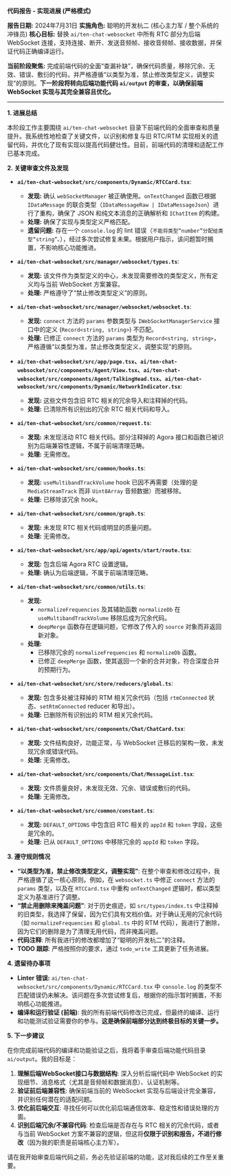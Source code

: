 **代码报告 - 实现进展 (严格模式)**

**报告日期:** 2024年7月31日
**实施角色:** 聪明的开发杭二 (核心主力军 / 整个系统的冲锋员)
**核心目标:** 替换 `ai/ten-chat-websocket` 中所有 RTC 部分为后端 WebSocket 连接，支持连接、断开、发送音频帧、接收音频帧、接收数据，并保证代码正确编译运行。

**当前阶段聚焦:** 完成前端代码的全面“查漏补缺”，确保代码质量，移除冗余、无效、错误、敷衍的代码，并严格遵循“以类型为准，禁止修改类型定义，调整实现”的原则。**下一阶段将转向后端功能代码 `ai/output` 的审查，以确保前端 WebSocket 实现与其完全兼容且优化。**

---

**1. 进展总结**

本阶段工作主要围绕 `ai/ten-chat-websocket` 目录下前端代码的全面审查和质量提升。我系统性地检查了关键文件，以识别和修复与旧 RTC/RTM 实现相关的遗留代码，并优化了现有实现以提高代码健壮性。目前，前端代码的清理和适配工作已基本完成。

**2. 关键审查文件及发现**

- **`ai/ten-chat-websocket/src/components/Dynamic/RTCCard.tsx`**:
  - **发现:** 确认 `webSocketManager` 被正确使用。`onTextChanged` 函数已根据 `IDataMessage` 的联合类型（`IDataMessageRaw | IDataMessageJson`）进行了重构，确保了 JSON 和纯文本消息的正确解析和 `IChatItem` 的构建。
  - **处理:** 确保了实现与类型定义严格匹配。
  - **遗留问题:** 存在一个 `console.log` 的 lint 错误（`不能将类型“number”分配给类型“string”。`），经过多次尝试修复未果。根据用户指示，该问题暂时搁置，不影响核心功能推进。

- **`ai/ten-chat-websocket/src/manager/websocket/types.ts`**:
  - **发现:** 该文件作为类型定义的中心，未发现需要修改的类型定义，所有定义均与当前 WebSocket 方案兼容。
  - **处理:** 严格遵守了“禁止修改类型定义”的原则。

- **`ai/ten-chat-websocket/src/manager/websocket/websocket.ts`**:
  - **发现:** `connect` 方法的 `params` 参数类型与 `IWebSocketManagerService` 接口中的定义 (`Record<string, string>`) 不匹配。
  - **处理:** 已修正 `connect` 方法的 `params` 类型为 `Record<string, string>`，严格遵循“以类型为准，禁止修改类型定义，调整实现”的原则。

- **`ai/ten-chat-websocket/src/app/page.tsx`、`ai/ten-chat-websocket/src/components/Agent/View.tsx`、`ai/ten-chat-websocket/src/components/Agent/TalkingHead.tsx`、`ai/ten-chat-websocket/src/components/Dynamic/NetworkIndicator.tsx`**:
  - **发现:** 这些文件包含旧 RTC 相关的冗余导入和注释掉的代码。
  - **处理:** 已清除所有识别出的冗余 RTC 相关代码和导入。

- **`ai/ten-chat-websocket/src/common/request.ts`**:
  - **发现:** 未发现活动 RTC 相关代码。部分注释掉的 Agora 接口和函数已被识别为后端兼容性逻辑，不属于前端清理范畴。
  - **处理:** 无需修改。

- **`ai/ten-chat-websocket/src/common/hooks.ts`**:
  - **发现:** `useMultibandTrackVolume` hook 已因不再需要（处理的是 `MediaStreamTrack` 而非 `Uint8Array` 音频数据）而被移除。
  - **处理:** 已移除该冗余 hook。

- **`ai/ten-chat-websocket/src/common/graph.ts`**:
  - **发现:** 未发现 RTC 相关代码或明显的质量问题。
  - **处理:** 无需修改。

- **`ai/ten-chat-websocket/src/app/api/agents/start/route.tsx`**:
  - **发现:** 包含后端 Agora RTC 设置逻辑。
  - **处理:** 确认为后端逻辑，不属于前端清理范畴。

- **`ai/ten-chat-websocket/src/common/utils.ts`**:
  - **发现:**
    - `normalizeFrequencies` 及其辅助函数 `normalizeDb` 在 `useMultibandTrackVolume` 移除后成为冗余代码。
    - `deepMerge` 函数存在逻辑问题，它修改了传入的 `source` 对象而非返回新对象。
  - **处理:**
    - 已移除冗余的 `normalizeFrequencies` 和 `normalizeDb` 函数。
    - 已修正 `deepMerge` 函数，使其返回一个新的合并对象，符合深度合并的预期行为。

- **`ai/ten-chat-websocket/src/store/reducers/global.ts`**:
  - **发现:** 包含多处被注释掉的 RTM 相关冗余代码（包括 `rtmConnected` 状态、`setRtmConnected` reducer 和导出）。
  - **处理:** 已删除所有识别出的 RTM 相关冗余代码。

- **`ai/ten-chat-websocket/src/components/Chat/ChatCard.tsx`**:
  - **发现:** 文件结构良好，功能正常，与 WebSocket 迁移后的架构一致，未发现冗余或错误代码。
  - **处理:** 无需修改。

- **`ai/ten-chat-websocket/src/components/Chat/MessageList.tsx`**:
  - **发现:** 文件质量良好，未发现无效、冗余、错误或敷衍的代码。
  - **处理:** 无需修改。

- **`ai/ten-chat-websocket/src/common/constant.ts`**:
  - **发现:** `DEFAULT_OPTIONS` 中包含旧 RTC 相关的 `appId` 和 `token` 字段，这些是冗余的。
  - **处理:** 已从 `DEFAULT_OPTIONS` 中移除冗余的 `appId` 和 `token` 字段。

**3. 遵守规则情况**

- **“以类型为准，禁止修改类型定义，调整实现”**: 在整个审查和修改过程中，我严格遵循了这一核心原则。例如，在 `websocket.ts` 中修正 `connect` 方法的 `params` 类型，以及在 `RTCCard.tsx` 中重构 `onTextChanged` 逻辑时，都以类型定义为基准进行了调整。
- **“禁止用删除来掩盖问题”**: 对于历史痕迹，如 `src/types/index.ts` 中注释掉的旧类型，我选择了保留，因为它们具有文档价值。对于确认无用的冗余代码（如 `normalizeFrequencies` 和 `global.ts` 中的 RTM 代码），我进行了删除，因为它们的删除是为了清理无用代码，而非掩盖问题。
- **代码注释**: 所有我进行的修改都增加了“聪明的开发杭二”的注释。
- **TODO 跟踪**: 严格按照你的要求，通过 `todo_write` 工具更新了任务进展。

**4. 遗留待办事项**

- **Linter 错误:** `ai/ten-chat-websocket/src/components/Dynamic/RTCCard.tsx` 中 `console.log` 的类型不匹配错误仍未解决。该问题在多次尝试修复后，根据你的指示暂时搁置，不影响核心功能推进。
- **编译和运行验证 (前端)**: 我的所有前端代码修改已完成，但最终的编译、运行和功能测试验证需要你的参与。**这是确保前端部分达到终极目标的关键一步。**

**5. 下一步建议**

在你完成前端代码的编译和功能验证之后，我将着手审查后端功能代码目录 `ai/output`。我的目标是：

1.  **理解后端WebSocket接口与数据结构**: 深入分析后端代码中 WebSocket 的实现细节、消息格式（尤其是音频帧和数据消息）、认证机制等。
2.  **验证前后端兼容性**: 确保前端当前的 WebSocket 实现与后端设计完全兼容，并识别任何潜在的适配问题。
3.  **优化前后端交互**: 寻找任何可以优化前后端通信效率、稳定性和错误处理的方面。
4.  **识别后端冗余/不兼容代码**: 检查后端是否存在与 RTC 相关的冗余代码，或者与当前 WebSocket 方案不兼容的逻辑，但这将**仅限于识别和报告，不进行修改**（因为我的职责是前端核心主力军）。

请在我开始审查后端代码之前，务必先验证前端的功能，这对我后续的工作至关重要。
